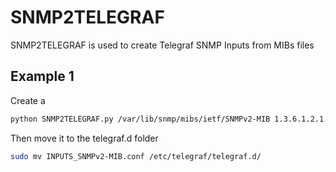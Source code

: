 # SNMP2TELEGRAF

SNMP2TELEGRAF is used to create Telegraf SNMP Inputs from MIBs files



## Example 1

Create a 
```bash
python SNMP2TELEGRAF.py /var/lib/snmp/mibs/ietf/SNMPv2-MIB 1.3.6.1.2.1.1
```

Then move it to the telegraf.d folder
```bash
sudo mv INPUTS_SNMPv2-MIB.conf /etc/telegraf/telegraf.d/
```
